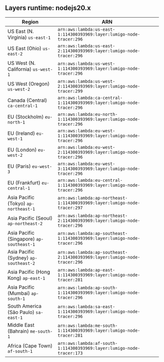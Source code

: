Layers runtime: nodejs20.x
----
| Region | ARN |
| --- | --- |
|US East (N. Virginia)  `us-east-1`|`arn:aws:lambda:us-east-1:114300393969:layer:lumigo-node-tracer:296`|
|US East (Ohio)  `us-east-2`|`arn:aws:lambda:us-east-2:114300393969:layer:lumigo-node-tracer:296`|
|US West (N. California)  `us-west-1`|`arn:aws:lambda:us-west-1:114300393969:layer:lumigo-node-tracer:296`|
|US West (Oregon)  `us-west-2`|`arn:aws:lambda:us-west-2:114300393969:layer:lumigo-node-tracer:299`|
|Canada (Central)  `ca-central-1`|`arn:aws:lambda:ca-central-1:114300393969:layer:lumigo-node-tracer:296`|
|EU (Stockholm)  `eu-north-1`|`arn:aws:lambda:eu-north-1:114300393969:layer:lumigo-node-tracer:296`|
|EU (Ireland)  `eu-west-1`|`arn:aws:lambda:eu-west-1:114300393969:layer:lumigo-node-tracer:296`|
|EU (London)  `eu-west-2`|`arn:aws:lambda:eu-west-2:114300393969:layer:lumigo-node-tracer:296`|
|EU (Paris)  `eu-west-3`|`arn:aws:lambda:eu-west-3:114300393969:layer:lumigo-node-tracer:296`|
|EU (Frankfurt)  `eu-central-1`|`arn:aws:lambda:eu-central-1:114300393969:layer:lumigo-node-tracer:296`|
|Asia Pacific (Tokyo)  `ap-northeast-1`|`arn:aws:lambda:ap-northeast-1:114300393969:layer:lumigo-node-tracer:297`|
|Asia Pacific (Seoul)  `ap-northeast-2`|`arn:aws:lambda:ap-northeast-2:114300393969:layer:lumigo-node-tracer:296`|
|Asia Pacific (Singapore)  `ap-southeast-1`|`arn:aws:lambda:ap-southeast-1:114300393969:layer:lumigo-node-tracer:296`|
|Asia Pacific (Sydney)  `ap-southeast-2`|`arn:aws:lambda:ap-southeast-2:114300393969:layer:lumigo-node-tracer:296`|
|Asia Pacific (Hong Kong)  `ap-east-1`|`arn:aws:lambda:ap-east-1:114300393969:layer:lumigo-node-tracer:281`|
|Asia Pacific (Mumbai)  `ap-south-1`|`arn:aws:lambda:ap-south-1:114300393969:layer:lumigo-node-tracer:296`|
|South America (São Paulo)  `sa-east-1`|`arn:aws:lambda:sa-east-1:114300393969:layer:lumigo-node-tracer:296`|
|Middle East (Bahrain)  `me-south-1`|`arn:aws:lambda:me-south-1:114300393969:layer:lumigo-node-tracer:281`|
|Africa (Cape Town)  `af-south-1`|`arn:aws:lambda:af-south-1:114300393969:layer:lumigo-node-tracer:173`|
